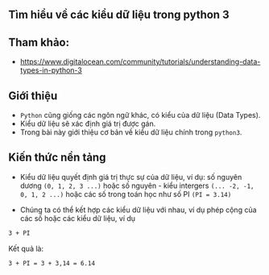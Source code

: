 ## Tìm hiểu về các kiểu dữ liệu trong python 3

## Tham khảo:

- https://www.digitalocean.com/community/tutorials/understanding-data-types-in-python-3

## Giới thiệu

- `Python` cũng giống các ngôn ngữ khác, có kiểu của dữ liệu (Data Types).
- Kiểu dữ liệu sẽ xác định giá trị được gán.
- Trong bài này giới thiệu cơ bản về kiểu dữ liệu chính trong `python3`.

## Kiến thức nền tảng

- Kiểu dữ liệu quyết định giá trị thực sự của dữ liệu, ví dụ: số nguyên dương `(0, 1, 2, 3 ...)` hoặc số nguyên - kiểu intergers `(... -2, -1, 0, 1, 2 ...)` hoặc các số trong toán học như số PI `(PI = 3.14)`

- Chúng ta có thể kết hợp các kiểu dữ liệu với nhau, ví dụ phép cộng của các số hoặc các kiểu dữ liệu, ví dụ
```sh
3 + PI
```

Kết quả là: 
```sh
3 + PI = 3 + 3,14 = 6.14
```

